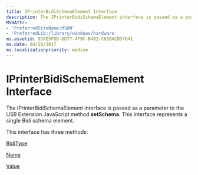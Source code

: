 ```yaml
---
title: IPrinterBidiSchemaElement Interface
description: The IPrinterBidiSchemaElement interface is passed as a parameter to the USB Extension JavaScript method setSchema. This interface represents a single Bidi schema element.
MSHAttr:
- 'PreferredSiteName:MSDN'
- 'PreferredLib:/library/windows/hardware'
ms.assetid: 93AE5FDD-DD77-4F9C-B402-C650ACDD7641
ms.date: 04/20/2017
ms.localizationpriority: medium
---
```


# IPrinterBidiSchemaElement Interface

The IPrinterBidiSchemaElement interface is passed as a parameter to the USB Extension JavaScript method **setSchema**. This interface represents a single Bidi schema element.

This interface has three methods:

[BidiType](iprinterbidischemaelement-biditype.md)

[Name](iprinterbidischemaelement-name.md)

[Value](iprinterbidischemaelement-value.md)
